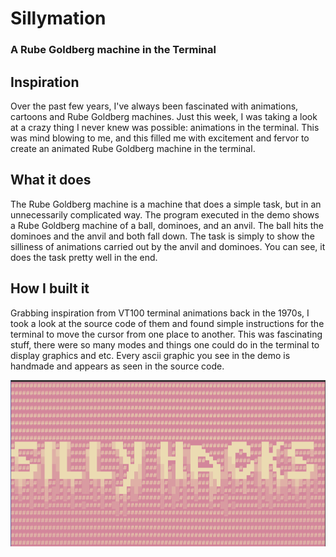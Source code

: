 # Sillymation

### A Rube Goldberg machine in the Terminal

## Inspiration

Over the past few years, I've always been fascinated with animations, cartoons and Rube Goldberg machines. Just this week, I was taking a look at a crazy thing I never knew was possible: animations in the terminal. This was mind blowing to me, and this filled me with excitement and fervor to create an animated Rube Goldberg machine in the terminal.

## What it does

The Rube Goldberg machine is a machine that does a simple task, but in an unnecessarily complicated way. The program executed in the demo shows a Rube Goldberg machine of a ball, dominoes, and an anvil. The ball hits the dominoes and the anvil and both fall down. The task is simply to show the silliness of animations carried out by the anvil and dominoes. You can see, it does the task pretty well in the end.

## How I built it

Grabbing inspiration from VT100 terminal animations back in the 1970s, I took a look at the source code of them and found simple instructions for the terminal to move the cursor from one place to another. This was fascinating stuff, there were so many modes and things one could do in the terminal to display graphics and etc. Every ascii graphic you see in the demo is handmade and appears as seen in the source code. 


![](title_of_hack_cover.png)
